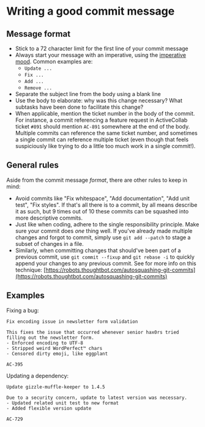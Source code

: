 # Writing a good commit message

## Message format

- Stick to a 72 character limit for the first line of your commit message
- Always start your message with an imperative, using the [imperative mood](https://en.wikipedia.org/wiki/Imperative_mood). Common examples are:
  - `Update ...`
  - `Fix ...`
  - `Add ...`
  - `Remove ...`
- Separate the subject line from the body using a blank line
- Use the body to elaborate: why was this change necessary? What subtasks have been done to facilitate this change?
- When applicable, mention the ticket number in the body of the commit. For instance, a commit referencing a feature request in ActiveCollab ticket `#891` should mention `AC-891` somewhere at the end of the body. Multiple commits can reference the same ticket number, and sometimes a single commit can reference multiple ticket (even though that feels suspiciously like trying to do a little too much work in a single commit!).



## General rules

Aside from the commit message *format*, there are other rules to keep in mind:

- Avoid commits like "Fix whitespace", "Add documentation", "Add unit test", "Fix styles". If that's all there is to a commit, by all means describe it as such, but 9 times out of 10 these commits can be squashed into more descriptive commits.
- Just like when coding, adhere to the single responsibility principle. Make sure your commit does *one* thing well. If you've already made multiple changes and forgot to commit, simply use `git add --patch` to stage a subset of changes in a file.
- Similarly, when committing changes that should've been part of a previous commit, use `git commit --fixup` and `git rebase -i` to quickly append your changes to any previous commit. See for more info on this technique: [https://robots.thoughtbot.com/autosquashing-git-commits](https://robots.thoughtbot.com/autosquashing-git-commits)



## Examples

Fixing a bug:

```
Fix encoding issue in newsletter form validation

This fixes the issue that occurred whenever senior hax0rs tried filling out the newsletter form.
- Enforced encoding to UTF-8
- Stripped weird WordPerfect™ chars
- Censored dirty emoji, like eggplant

AC-395
```



Updating a dependency:

```
Update gizzle-muffle-keeper to 1.4.5

Due to a security concern, update to latest version was necessary.
- Updated related unit test to new format
- Added flexible version update

AC-729
```
